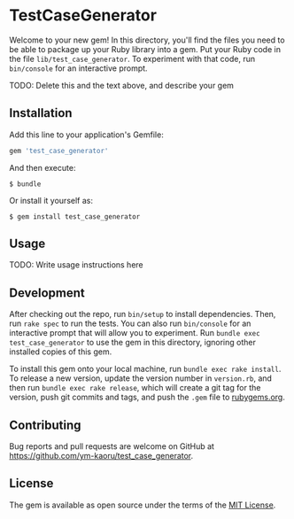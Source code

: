 # TestCaseGenerator

Welcome to your new gem! In this directory, you'll find the files you need to be able to package up your Ruby library into a gem. Put your Ruby code in the file `lib/test_case_generator`. To experiment with that code, run `bin/console` for an interactive prompt.

TODO: Delete this and the text above, and describe your gem

## Installation

Add this line to your application's Gemfile:

```ruby
gem 'test_case_generator'
```

And then execute:

    $ bundle

Or install it yourself as:

    $ gem install test_case_generator

## Usage

TODO: Write usage instructions here

## Development

After checking out the repo, run `bin/setup` to install dependencies. Then, run `rake spec` to run the tests. You can also run `bin/console` for an interactive prompt that will allow you to experiment. Run `bundle exec test_case_generator` to use the gem in this directory, ignoring other installed copies of this gem.

To install this gem onto your local machine, run `bundle exec rake install`. To release a new version, update the version number in `version.rb`, and then run `bundle exec rake release`, which will create a git tag for the version, push git commits and tags, and push the `.gem` file to [rubygems.org](https://rubygems.org).

## Contributing

Bug reports and pull requests are welcome on GitHub at https://github.com/ym-kaoru/test_case_generator.


## License

The gem is available as open source under the terms of the [MIT License](http://opensource.org/licenses/MIT).

